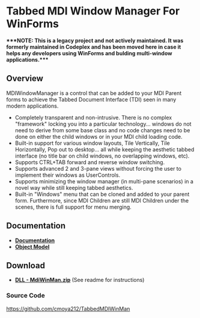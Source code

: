 # Tabbed MDI Window Manager For WinForms
**\*\*\*NOTE: This is a legacy project and not actively maintained. It was formerly maintained in Codeplex and has been moved here in case it helps any developers using WinForms and bulding multi-window applications.\*\*\***
## Overview
MDIWindowManager is a control that can be added to your MDI Parent forms to achieve the Tabbed Document Interface (TDI) seen in many modern applications.
- Completely transparent and non-intrusive. There is no complex "framework" locking you into a particular technology... windows do not need to derive from some base class and no code changes need to be done on either the child windows or in your MDI child loading code.
- Built-in support for various window layouts, Tile Vertically, Tile Horizontally, Pop out to desktop... all while keeping the aesthetic tabbed interface (no title bar on child windows, no overlapping windows, etc).
- Supports CTRL+TAB forward and reverse window switching.
- Supports advanced 2 and 3-pane views without forcing the user to implement their windows as UserControls.
- Supports minimizing the window manager (in multi-pane scenarios) in a novel way while still keeping tabbed aesthetics.
- Built-in "Windows" menu that can be cloned and added to your parent form. Furthermore, since MDI Children are still MDI Children under the scenes, there is full support for menu merging.
## Documentation
- **[Documentation](https://1drv.ms/w/s!AtUuwRmVvmd4g75JxWunqL6y38xnNQ?e=xM7Iac)**
- **[Object Model](http://www.simonaplanner.com/cflashSoft/progs/mdiwinman/Doc/)**
## Download
- **[DLL - MdiWinMan.zip](http://www.simonaplanner.com/cflashSoft/progs/mdiwinman/)**
(See readme for instructions)
### Source Code
https://github.com/cmoya212/TabbedMDIWinMan